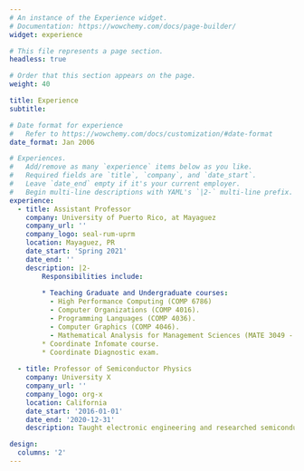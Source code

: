 ```yaml
---
# An instance of the Experience widget.
# Documentation: https://wowchemy.com/docs/page-builder/
widget: experience

# This file represents a page section.
headless: true

# Order that this section appears on the page.
weight: 40

title: Experience
subtitle:

# Date format for experience
#   Refer to https://wowchemy.com/docs/customization/#date-format
date_format: Jan 2006

# Experiences.
#   Add/remove as many `experience` items below as you like.
#   Required fields are `title`, `company`, and `date_start`.
#   Leave `date_end` empty if it's your current employer.
#   Begin multi-line descriptions with YAML's `|2-` multi-line prefix.
experience:
  - title: Assistant Professor
    company: University of Puerto Rico, at Mayaguez
    company_url: ''
    company_logo: seal-rum-uprm
    location: Mayaguez, PR
    date_start: 'Spring 2021'
    date_end: ''
    description: |2-
        Responsibilities include:
        
        * Teaching Graduate and Undergraduate courses:
          - High Performance Computing (COMP 6786)
          - Computer Organizations (COMP 4016).
          - Programming Languages (COMP 4036).
          - Computer Graphics (COMP 4046).
          - Mathematical Analysis for Management Sciences (MATE 3049 - Summer)
        * Coordinate Infomate course.
        * Coordinate Diagnostic exam.
      
  - title: Professor of Semiconductor Physics
    company: University X
    company_url: ''
    company_logo: org-x
    location: California
    date_start: '2016-01-01'
    date_end: '2020-12-31'
    description: Taught electronic engineering and researched semiconductor physics.

design:
  columns: '2'
---
```


